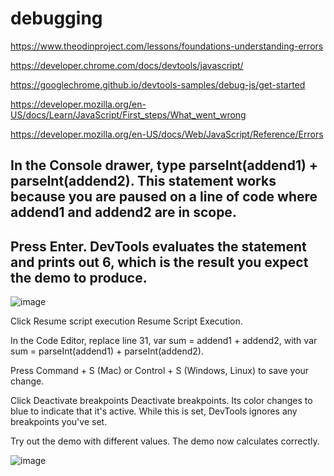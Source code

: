 # debugging

https://www.theodinproject.com/lessons/foundations-understanding-errors

https://developer.chrome.com/docs/devtools/javascript/

https://googlechrome.github.io/devtools-samples/debug-js/get-started

https://developer.mozilla.org/en-US/docs/Learn/JavaScript/First_steps/What_went_wrong

https://developer.mozilla.org/en-US/docs/Web/JavaScript/Reference/Errors



## In the Console drawer, type parseInt(addend1) + parseInt(addend2). This statement works because you are paused on a line of code where addend1 and addend2 are in scope.

## Press Enter. DevTools evaluates the statement and prints out 6, which is the result you expect the demo to produce.

![image](https://user-images.githubusercontent.com/102368650/188265226-15eeffef-973f-4415-ad8a-5b3731059b6b.png)


Click Resume script execution Resume Script Execution.

In the Code Editor, replace line 31, var sum = addend1 + addend2, with var sum = parseInt(addend1) + parseInt(addend2).

Press Command + S (Mac) or Control + S (Windows, Linux) to save your change.

Click Deactivate breakpoints Deactivate breakpoints. Its color changes to blue to indicate that it's active. While this is set, DevTools ignores any breakpoints you've set.

Try out the demo with different values. The demo now calculates correctly.

![image](https://user-images.githubusercontent.com/102368650/188265838-e7dc2a30-4b0a-4cca-9d53-265c8b6aeefa.png)


